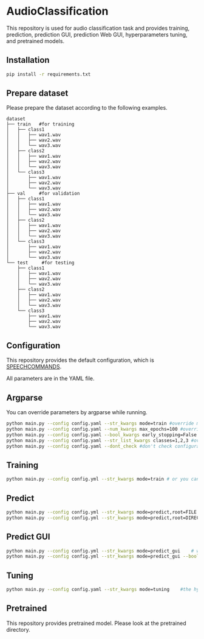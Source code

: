 # AudioClassification

This repository is used for audio classification task and provides training, prediction, prediction GUI, prediction Web GUI, hyperparameters tuning, and pretrained models.

## Installation

```bash
pip install -r requirements.txt
```

## Prepare dataset

Please prepare the dataset according to the following examples.

```
dataset
├── train   #for training
│   ├── class1
│   │   ├── wav1.wav
│   │   ├── wav2.wav
│   │   └── wav3.wav
│   ├── class2
│   │   ├── wav1.wav
│   │   ├── wav2.wav
│   │   └── wav3.wav
│   └── class3
│       ├── wav1.wav
│       ├── wav2.wav
│       └── wav3.wav
├── val     #for validation
│   ├── class1
│   │   ├── wav1.wav
│   │   ├── wav2.wav
│   │   └── wav3.wav
│   ├── class2
│   │   ├── wav1.wav
│   │   ├── wav2.wav
│   │   └── wav3.wav
│   └── class3
│       ├── wav1.wav
│       ├── wav2.wav
│       └── wav3.wav
└── test     #for testing
    ├── class1
    │   ├── wav1.wav
    │   ├── wav2.wav
    │   └── wav3.wav
    ├── class2
    │   ├── wav1.wav
    │   ├── wav2.wav
    │   └── wav3.wav
    └── class3
        ├── wav1.wav
        ├── wav2.wav
        └── wav3.wav
```

## Configuration

This repository provides the default configuration, which is [SPEECHCOMMANDS](config/config_SPEECHCOMMANDS.yml).

All parameters are in the YAML file.

## Argparse

You can override parameters by argparse while running.

```bash
python main.py --config config.yaml --str_kwargs mode=train #override mode as 100
python main.py --config config.yaml --num_kwargs max_epochs=100 #override training iteration as 100
python main.py --config config.yaml --bool_kwargs early_stopping=False #override early_stopping as False
python main.py --config config.yaml --str_list_kwargs classes=1,2,3 #override classes as 1,2,3
python main.py --config config.yaml --dont_check #don't check configuration
```

## Training

```bash
python main.py --config config.yml --str_kwargs mode=train # or you can set train as the value of mode in configuration
```

## Predict

```bash
python main.py --config config.yml --str_kwargs mode=predict,root=FILE # predict a file
python main.py --config config.yml --str_kwargs mode=predict,root=DIRECTORY # predict files in the folder
```

## Predict GUI

```bash
python main.py --config config.yml --str_kwargs mode=predict_gui    # will create a tkinter window
python main.py --config config.yml --str_kwargs mode=predict_gui --bool_kwargs web_interface=True   #will create a web interface by Gradio
```

## Tuning

```bash
python main.py --config config.yaml --str_kwargs mode=tuning    #the hyperparameter space is in the configuration
```

## Pretrained

This repository provides pretrained model. Please look at the pretrained directory.

